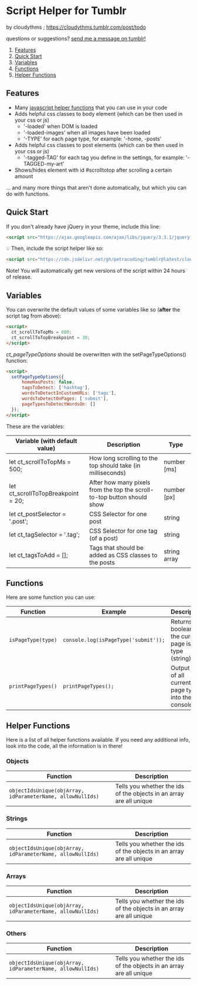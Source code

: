 # Script Helper for Tumblr

by cloudythms ; https://cloudythms.tumblr.com/post/todo

questions or suggestions? [send me a message on tumblr!](https://cloudythms.tumblr.com/contact)

1. [Features](#features)
1. [Quick Start](#quick-start)
1. [Variables](#variables)
1. [Functions](#functions)
1. [Helper Functions](#helper-functions)

## Features

- Many [javascript helper functions](#helper-functions) that you can use in your code
- Adds helpful css classes to body element (which can be then used in your css or js)
  - '-loaded' when DOM is loaded
  - '-loaded-images' when all images have been loaded
  - '-TYPE' for each page type, for example: '-home, -posts'
- Adds helpful css classes to post elements (which can be then used in your css or js)
  - '-tagged-TAG' for each tag you define in the settings, for example: '-TAGGED-my-art'
- Shows/hides element with id #scrolltotop after scrolling a certain amount

... and many more things that aren't done automatically, but which you can do with functions.

## Quick Start

If you don't already have jQuery in your theme, include this line:

```html
<script src="https://ajax.googleapis.com/ajax/libs/jquery/3.3.1/jquery.min.js"></script>
```

:bulb: Then, include the script helper like so: 

```html
<script src="https://cdn.jsdelivr.net/gh/petracoding/tumblr@latest/cloudythms/plugins/helper.js"></script>
```

Note! You will automatically get new versions of the script within 24 hours of release.

## Variables

You can overwrite the default values of some variables like so (**after** the script tag from above):

```html
<script>
  ct_scrollToTopMs = 600;
  ct_scrollToTopBreakpoint = 30;
</script>
```

_ct_pageTypeOptions_ should be overwritten with the setPageTypeOptions() function:

```html
<script>
  setPageTypeOptions({
      homeHasPosts: false,
      tagsToDetect: ['hashtag'],
      wordsToDetectInCustomURLs: ['tags'],
      wordsToDetectOnPages: ['submit'],
      pageTypesToDetectWordsOn: []
  });
</script>
```

These are the variables:

Variable (with default value) | Description | Type
----------------------------- | ----------- | ----
let ct_scrollToTopMs = 500; | How long scrolling to the top should take (in milliseconds) | number \[ms]
let ct_scrollToTopBreakpoint = 20; | After how many pixels from the top the scroll-to-top button should show | number \[px]
let ct_postSelector = '.post'; | CSS Selector for one post | string
let ct_tagSelector = '.tag'; | CSS Selector for one tag (of a post) | string
let ct_tagsToAdd = \[]; | Tags that should be added as CSS classes to the posts | string array

## Functions

Here are some function you can use:

Function | Example | Description
-------- | ------- | -----------
`isPageType(type)` | `console.log(isPageType('submit'));` | Returns a boolean if the current page is of a type (string)
`printPageTypes()` | `printPageTypes();` | Output a list of all current page types into the console

## Helper Functions

Here is a list of all helper functions available. If you need any additional info, look into the code, all the information is in there!


### Objects

Function | Description
-------- | -----------
`objectIdsUnique(objArray, idParameterName, allowNullIds)` | Tells you whether the ids of the objects in an array are all unique


### Strings

Function | Description
-------- | -----------
`objectIdsUnique(objArray, idParameterName, allowNullIds)` | Tells you whether the ids of the objects in an array are all unique


### Arrays

Function | Description
-------- | -----------
`objectIdsUnique(objArray, idParameterName, allowNullIds)` | Tells you whether the ids of the objects in an array are all unique



### Others

Function | Description
-------- | -----------
`objectIdsUnique(objArray, idParameterName, allowNullIds)` | Tells you whether the ids of the objects in an array are all unique
